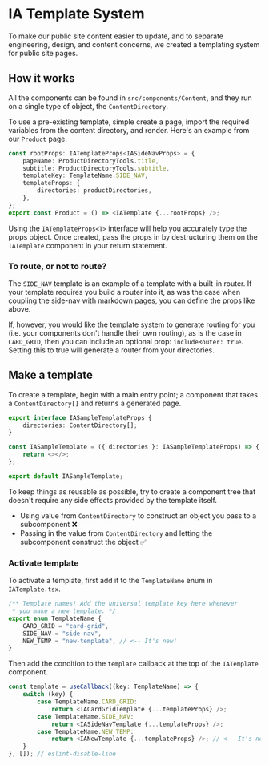 # IA Template System

To make our public site content easier to update, and to separate engineering, design, and content
concerns, we created a templating system for public site pages.

## How it works

All the components can be found in `src/components/Content`, and they run on a single type
of object, the `ContentDirectory`. 

To use a pre-existing template, simple create a page, import the required variables from
the content directory, and render. Here's an example from our `Product` page.

```typescript jsx
const rootProps: IATemplateProps<IASideNavProps> = {
    pageName: ProductDirectoryTools.title,
    subtitle: ProductDirectoryTools.subtitle,
    templateKey: TemplateName.SIDE_NAV, 
    templateProps: {
        directories: productDirectories,
    },
};
export const Product = () => <IATemplate {...rootProps} />;
```

Using the `IATemplateProps<T>` interface will help you accurately type the props object.
Once created, pass the props in by destructuring them on the `IATemplate` component in your
return statement.

### To route, or not to route?

The `SIDE_NAV` template is an example of a template with a built-in router. If your template
requires you build a router into it, as was the case when coupling the side-nav with 
markdown pages, you can define the props like above.

If, however, you would like the template system to generate routing for you (i.e. your components
don't handle their own routing), as is the case in `CARD_GRID`, then you can include an optional
prop: `includeRouter: true`. Setting this to true will generate a router from your directories.

## Make a template

To create a template, begin with a main entry point; a component that takes a `ContentDirectory[]`
and returns a generated page.

```typescript jsx
export interface IASampleTemplateProps {
    directories: ContentDirectory[];
}

const IASampleTemplate = ({ directories }: IASampleTemplateProps) => {
    return <></>;
};

export default IASampleTemplate;
```

To keep things as reusable as possible, try to create a component tree that doesn't require
any side effects provided by the template itself. 

- Using value from `ContentDirectory` to construct an object you pass to a subcomponent ❌
- Passing in the value from `ContentDirectory` and letting the subcomponent construct the object ✅

### Activate template

To activate a template, first add it to the `TemplateName` enum in `IATemplate.tsx`. 

```typescript
/** Template names! Add the universal template key here whenever
 * you make a new template. */
export enum TemplateName {
    CARD_GRID = "card-grid",
    SIDE_NAV = "side-nav",
    NEW_TEMP = "new-template", // <-- It's new!
}
```
Then add the condition to the `template` callback at the top of the `IATemplate` component.
```typescript jsx
const template = useCallback((key: TemplateName) => {
    switch (key) {
        case TemplateName.CARD_GRID:
            return <IACardGridTemplate {...templateProps} />;
        case TemplateName.SIDE_NAV:
            return <IASideNavTemplate {...templateProps} />;
        case TemplateName.NEW_TEMP:
            return <IANewTemplate {...templateProps} />; // <-- It's new!
    }
}, []); // eslint-disable-line
```
